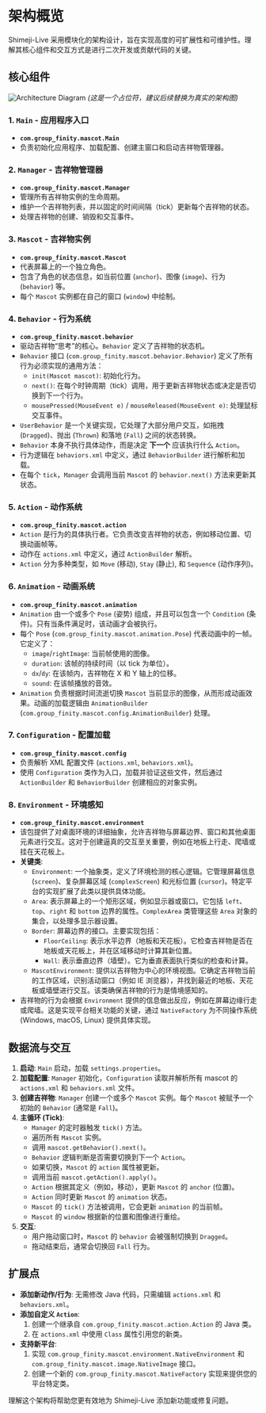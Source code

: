 # 架构概览

Shimeji-Live 采用模块化的架构设计，旨在实现高度的可扩展性和可维护性。理解其核心组件和交互方式是进行二次开发或贡献代码的关键。

## 核心组件

![Architecture Diagram](https://your-image-hosting.com/architecture.png)
*(这是一个占位符，建议后续替换为真实的架构图)*

### 1. `Main` - 应用程序入口
- **`com.group_finity.mascot.Main`**
- 负责初始化应用程序、加载配置、创建主窗口和启动吉祥物管理器。

### 2. `Manager` - 吉祥物管理器
- **`com.group_finity.mascot.Manager`**
- 管理所有吉祥物实例的生命周期。
- 维护一个吉祥物列表，并以固定的时间间隔（tick）更新每个吉祥物的状态。
- 处理吉祥物的创建、销毁和交互事件。

### 3. `Mascot` - 吉祥物实例
- **`com.group_finity.mascot.Mascot`**
- 代表屏幕上的一个独立角色。
- 包含了角色的状态信息，如当前位置 (`anchor`)、图像 (`image`)、行为 (`behavior`) 等。
- 每个 `Mascot` 实例都在自己的窗口 (`window`) 中绘制。

### 4. `Behavior` - 行为系统
- **`com.group_finity.mascot.behavior`**
- 驱动吉祥物“思考”的核心。`Behavior` 定义了吉祥物的状态机。
- `Behavior` 接口 (`com.group_finity.mascot.behavior.Behavior`) 定义了所有行为必须实现的通用方法：
    - `init(Mascot mascot)`: 初始化行为。
    - `next()`: 在每个时钟周期（tick）调用，用于更新吉祥物状态或决定是否切换到下一个行为。
    - `mousePressed(MouseEvent e)` / `mouseReleased(MouseEvent e)`: 处理鼠标交互事件。
- `UserBehavior` 是一个关键实现，它处理了大部分用户交互，如拖拽 (`Dragged`)、抛出 (`Thrown`) 和落地 (`Fall`) 之间的状态转换。
- `Behavior` 本身不执行具体动作，而是决定 **下一个** 应该执行什么 `Action`。
- 行为逻辑在 `behaviors.xml` 中定义，通过 `BehaviorBuilder` 进行解析和加载。
- 在每个 `tick`，`Manager` 会调用当前 `Mascot` 的 `behavior.next()` 方法来更新其状态。

### 5. `Action` - 动作系统
- **`com.group_finity.mascot.action`**
- `Action` 是行为的具体执行者。它负责改变吉祥物的状态，例如移动位置、切换动画帧等。
- 动作在 `actions.xml` 中定义，通过 `ActionBuilder` 解析。
- `Action` 分为多种类型，如 `Move` (移动), `Stay` (静止), 和 `Sequence` (动作序列)。

### 6. `Animation` - 动画系统
- **`com.group_finity.mascot.animation`**
- `Animation` 由一个或多个 `Pose` (姿势) 组成，并且可以包含一个 `Condition` (条件)。只有当条件满足时，该动画才会被执行。
- 每个 `Pose` (`com.group_finity.mascot.animation.Pose`) 代表动画中的一帧。它定义了：
    - `image`/`rightImage`: 当前帧使用的图像。
    - `duration`: 该帧的持续时间（以 tick 为单位）。
    - `dx`/`dy`: 在该帧内，吉祥物在 X 和 Y 轴上的位移。
    - `sound`: 在该帧播放的音效。
- `Animation` 负责根据时间流逝切换 `Mascot` 当前显示的图像，从而形成动画效果。动画的加载逻辑由 `AnimationBuilder` (`com.group_finity.mascot.config.AnimationBuilder`) 处理。

### 7. `Configuration` - 配置加载
- **`com.group_finity.mascot.config`**
- 负责解析 XML 配置文件 (`actions.xml`, `behaviors.xml`)。
- 使用 `Configuration` 类作为入口，加载并验证这些文件，然后通过 `ActionBuilder` 和 `BehaviorBuilder` 创建相应的对象实例。

### 8. `Environment` - 环境感知
- **`com.group_finity.mascot.environment`**
- 该包提供了对桌面环境的详细抽象，允许吉祥物与屏幕边界、窗口和其他桌面元素进行交互。这对于创建逼真的交互至关重要，例如在地板上行走、爬墙或挂在天花板上。
- **关键类**:
    - `Environment`: 一个抽象类，定义了环境检测的核心逻辑。它管理屏幕信息 (`screen`)、复杂屏幕区域 (`complexScreen`) 和光标位置 (`cursor`)。特定平台的实现扩展了此类以提供具体功能。
    - `Area`: 表示屏幕上的一个矩形区域，例如显示器或窗口。它包括 `left`、`top`、`right` 和 `bottom` 边界的属性。`ComplexArea` 类管理这些 `Area` 对象的集合，以处理多显示器设置。
    - `Border`: 屏幕边界的接口。主要实现包括：
        - `FloorCeiling`: 表示水平边界（地板和天花板）。它检查吉祥物是否在地板或天花板上，并在区域移动时计算其新位置。
        - `Wall`: 表示垂直边界（墙壁）。它为垂直表面执行类似的检查和计算。
    - `MascotEnvironment`: 提供以吉祥物为中心的环境视图。它确定吉祥物当前的工作区域，识别活动窗口（例如 IE 浏览器），并找到最近的地板、天花板或墙壁进行交互。该类确保吉祥物的行为是情境感知的。
- 吉祥物的行为会根据 `Environment` 提供的信息做出反应，例如在屏幕边缘行走或爬墙。这是实现平台相关功能的关键，通过 `NativeFactory` 为不同操作系统 (Windows, macOS, Linux) 提供具体实现。

## 数据流与交互

1.  **启动**: `Main` 启动，加载 `settings.properties`。
2.  **加载配置**: `Manager` 初始化，`Configuration` 读取并解析所有 mascot 的 `actions.xml` 和 `behaviors.xml` 文件。
3.  **创建吉祥物**: `Manager` 创建一个或多个 `Mascot` 实例。每个 `Mascot` 被赋予一个初始的 `Behavior` (通常是 `Fall`)。
4.  **主循环 (Tick)**:
    - `Manager` 的定时器触发 `tick()` 方法。
    - 遍历所有 `Mascot` 实例。
    - 调用 `mascot.getBehavior().next()`。
    - `Behavior` 逻辑判断是否需要切换到下一个 `Action`。
    - 如果切换，`Mascot` 的 `action` 属性被更新。
    - 调用当前 `mascot.getAction().apply()`。
    - `Action` 根据其定义（例如，移动），更新 `Mascot` 的 `anchor` (位置)。
    - `Action` 同时更新 `Mascot` 的 `animation` 状态。
    - `Mascot` 的 `tick()` 方法被调用，它会更新 `animation` 的当前帧。
    - `Mascot` 的 `window` 根据新的位置和图像进行重绘。
5.  **交互**:
    - 用户拖动窗口时，`Mascot` 的 `behavior` 会被强制切换到 `Dragged`。
    - 拖动结束后，通常会切换回 `Fall` 行为。

## 扩展点

- **添加新动作/行为**: 无需修改 Java 代码，只需编辑 `actions.xml` 和 `behaviors.xml`。
- **添加自定义 `Action`**:
  1.  创建一个继承自 `com.group_finity.mascot.action.Action` 的 Java 类。
  2.  在 `actions.xml` 中使用 `Class` 属性引用您的新类。
- **支持新平台**:
  1.  实现 `com.group_finity.mascot.environment.NativeEnvironment` 和 `com.group_finity.mascot.image.NativeImage` 接口。
  2.  创建一个新的 `com.group_finity.mascot.NativeFactory` 实现来提供您的平台特定类。

理解这个架构将帮助您更有效地为 Shimeji-Live 添加新功能或修复问题。